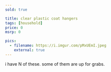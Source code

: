 ```yaml
---
sold: true

title: clear plastic coat hangers
tags: [household]
price: 0
msrp: 0

pics:
  - filename: https://i.imgur.com/pMxUEmI.jpeg
    external: true
---
```


i have N of these.  some of them are up for grabs.
